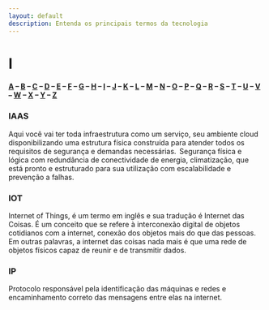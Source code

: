 ```yaml
---
layout: default
description: Entenda os principais termos da tecnologia
---
```


# I

#### [A](./A) – [B](./B) – [C](./C) – [D](./D) – [E](./E) – [F](./F) – [G](./G) – [H](./H) – [I](./I) – [J](./J) – [K](./K) – [L](./L) – [M](./M) – [N](./N) – [O](./O) – [P](./P) – [Q](./Q) – [R](./R) – [S](./S) – [T](./T) – [U](./U) – [V](./V) – [W](./W) – [X](./X) – [Y](./Y) – [Z](./Z)

### IAAS

Aqui você vai ter toda infraestrutura como um serviço, seu ambiente cloud disponibilizando uma estrutura física construída para atender todos os requisitos de segurança e demandas necessárias. 
Segurança física e lógica com redundância de conectividade de energia, climatização, que está pronto e estruturado para sua utilização com escalabilidade e prevenção a falhas.

### IOT

Internet of Things, é um termo em inglês e sua tradução é Internet das Coisas. É um conceito que se refere à interconexão digital de objetos cotidianos com a internet, conexão dos objetos mais do que das pessoas. Em outras palavras, a internet das coisas nada mais é que uma rede de objetos físicos capaz de reunir e de transmitir dados.

### IP

Protocolo responsável pela identificação das máquinas e redes e encaminhamento correto das mensagens entre elas na internet.
